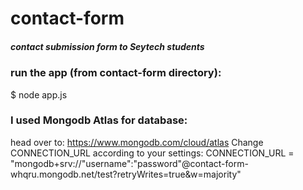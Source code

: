 # contact-form
##### contact submission form to Seytech students

### run the app (from contact-form directory): 
 $ node app.js 

### I used Mongodb Atlas for database:
head over to: https://www.mongodb.com/cloud/atlas
Change CONNECTION_URL according to your settings:
CONNECTION_URL = "mongodb+srv://"username":"password"@contact-form-whqru.mongodb.net/test?retryWrites=true&w=majority"


